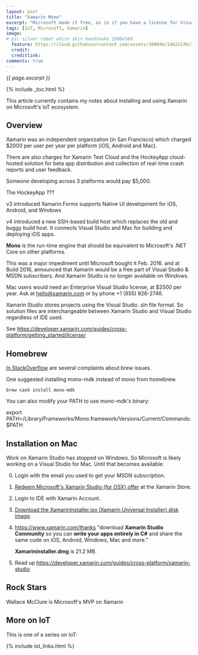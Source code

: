 ```yaml
---
layout: post
title: "Xamarin Mono"
excerpt: "Microsoft made it free, as in if you have a license for Visual Studio"
tags: [IoT, Microsoft, Xamarin]
image:
# pic silver robot white skin handshake 1900x500
  feature: https://cloud.githubusercontent.com/assets/300046/14622149/306629f0-0585-11e6-961a-dc8f60dadbf6.jpg
  credit: 
  creditlink: 
comments: true
---
```

<i>{{ page.excerpt }}</i>

{% include _toc.html %}

This article currently contains my notes about installing and using Xamarin on Microsoft's IoT ecosystem.


## Overview #

Xamarin was an independent organization (in San Francisco) 
which charged $2000 per user per year per platform
(iOS, Android and Mac).

There are also charges for Xamarin Test Cloud and the
HockeyApp cloud-hosted solution for beta app distribution and
collection of real-time crash reports and user feedback.

Someone developing across 3 platforms would pay $5,000.

The HockeyApp ???

v3 introduced Xamarin.Forms supports Native UI development for iOS, Android, and Windows 

v4 introduced a new SSH-based build host which replaces the old and buggy build host. 
It connects Visual Studio and Mac for building and deploying iOS apps.

<strong>Mono</strong> is the run-time engine that should be equivalent to 
Microsoft's .NET Core on other platforms.

This was a major impediment until Microsoft bought it Feb. 2016.
and at Build 2016, announced that Xamarin would be a free part of Visual Studio & MSDN subscribers.
And Xamarin Studio is no longer available on Windows.

Mac users would need an Enterprise Visual Studio license, at $2500 per year.
Ask at hello@xamarin.com or by phone +1 (855) 926-2746.

Xamarin Studio stores projects using the Visual Studio .sln file format.
So solution files are interchangeable between Xamarin Studio and Visual Studio regardless of IDE used.

See https://developer.xamarin.com/guides/cross-platform/getting_started/license/

## Homebrew #

<a target="_blank" href="http://stackoverflow.com/search?q=xamarin">
In StackOverflow</a> 
are several complaints about brew issues.

One suggested installing mono-mdk instead of mono from homebrew.

   ```
   brew cask install mono-mdk
   ```

You can also modify your PATH to use mono-mdk's binary:

export PATH=/Library/Frameworks/Mono.framework/Versions/Current/Commands:$PATH 


## Installation on Mac #

Work on Xamarin Studio has stopped on Windows.
So Microsoft is likely working on a Visual Studio for Mac.
Until that becomes available:

0. Login with the email you used to get your MSDN subscription.

0. <a target="_blank" href="https://msdn.microsoft.com/en-us/subscriptions/downloads/hh442898.aspx">
   Redeem Microsoft's Xamarin Studio (for OSX) offer</a>
   at the Xamarin Store.

0. Login to IDE with Xamarin Account.

0. <a target="_blank" href="https://www.xamarin.com/download">
   Download the XamarinInstaller.iso (Xamarin Universal Installer) disk image</a>.

0. https://www.xamarin.com/thanks
   "download <strong>Xamarin Studio Community</strong> so you can 
   <strong>write your apps entirely in C#</strong> 
   and share the same code on iOS, Android, Windows, Mac and more."

   <strong>Xamarininstaller.dmg</strong> is 21.2 MB.

0. Read up <a target="_blank" href="https://developer.xamarin.com/guides/cross-platform/xamarin-studio/">
   https://developer.xamarin.com/guides/cross-platform/xamarin-studio</a>


## Rock Stars #

Wallace McClure is Microsoft's MVP on Xamarin


## More on IoT #

This is one of a series on IoT:

{% include iot_links.html %}
